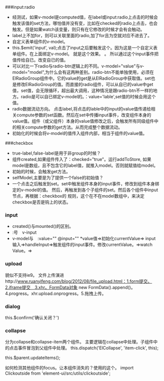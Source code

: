 ###input:radio
* 经测试，如果v-model是computed值，在label或input:radio上点击的时候会触发该值的set方法，哪怕值并没有变，比如在checked的radio上点击，也会触发。但是如果watch该变量，则只有在它修改的时候才会有会触动。
* label上不加for，则可以关联里面的radio,加了for且为空就对应不进去了。
* 自定义表单组件的v-model。
* this.$emit('input', val);点击了input之后要触发这个。因为这是一个自定义表单组件。在上面绑定v-model。
就是这个效果。 <custom-input
  v-bind:value="something"
  v-on:input="something = arguments[0]">
</custom-input>。
所以通过这个input事件把值传给自已。改变自已的值。
* 可以对比一下radio与radio-btn逻辑上的不同。v-model="value"与v-model="model",为什么会有这两种差别。radio-btn不能单独使用，必须在ElRadioGroup组件中。它的value的get是从ElRadioGroup中获取值。set也是修改ElRadioGroup的值。而直接的radio组件，可以从自已的value中get值，set值，会无限循环，超出最大调用，这种情况是跟radio-btn不一样的地方。radio是可以自已绑定v-model的。：value='lable',set值的时候会用这个值。
* radio数据流动方向。 点击label,将点击的lable中的input的value值传递给相关compute参数的set函数。然后在set中传播input事件，改变组件本身的value值。组件（或父组件）本身的value值修改之后，会触发所有同级组件中的相关compute参数的get方法。从而完成整个数据流动。
* 初始化的时候会将v-model的值传入组件内部，相当于组件的value值。

###checkbox
* true-label,false-label是用于非group的时候？
* 组件created,如果组件传入了：checked="true"。运行addToStore,
如果model是数组，且不包含它的label值，就推入model。否则就赋值给model。
* 初始的时候，会触发get方法。
* selfModel,主要是为了提供一个false的初始值？
* 一个点击之后触发到set。set中触发组件本身的input事件，修改到组件本身绑定的v-model的值。
然后，再触发到各个子组件的set。然后各个组件中input节点，再根据：checkbox的
规则，这个在不在model数组中，来决定checkbox是否是钩上的状态。

### input 
* created()与mounted()的区别。
* :号　v-input
* v-model与　:value="" @input=""
*value值=>初始化currentValue=> input输入=>handleInput=>触发组件的input事件。修改currentValue。=>watch Value。=>


### upload
貌似不支持ie9。
文件上传演进http://www.ruanyifeng.com/blog/2012/08/file_upload.html：1.form提交。2.iframe提交　3.xhr。FormData对象 new FormData().append()。4.progress。xhr.upload.onprogress。5.拖拽上传。

### dialog
this.$confirm('确认关闭？')


### collapse
分为collapse和collapse-item两个组件。
主要逻辑在collapse中处理。子组件中的点击事件冒泡到父组件中处理。
this.dispatch('ElCollapse', 'item-click', this);

this.$parent.updateItems();



如何检测其他组件的focus。让本组件消失的？使用的这个。
import Clickoutside from 'element-ui/src/utils/clickoutside';